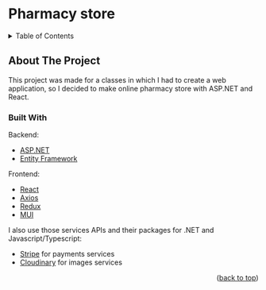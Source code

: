 # Pharmacy store
 
<div id="top"></div>
<!-- TABLE OF CONTENTS -->
<details>
  <summary>Table of Contents</summary>
  <ol>
    <li>
      <a href="#about-the-project">About The Project</a>
      <ul>
        <li><a href="#built-with">Built With</a></li>
      </ul>
    </li>
  </ol>
</details>

<!-- ABOUT THE PROJECT -->
## About The Project
This project was made for a classes in which I had to create a web application, so I decided to make online pharmacy store with ASP.NET and React.

### Built With

Backend:

* [ASP.NET](https://dotnet.microsoft.com/en-us/apps/aspnet)
* [Entity Framework](https://docs.microsoft.com/pl-pl/ef/)

Frontend:

* [React](https://reactjs.org/)
* [Axios](https://github.com/axios/axios)
* [Redux](https://redux.js.org/)
* [MUI](https://mui.com/)

I also use those services APIs and their packages for .NET and Javascript/Typescript:

* [Stripe](https://stripe.com/) for payments services
* [Cloudinary](https://cloudinary.com/) for images services

<p align="right">(<a href="#top">back to top</a>)</p>
